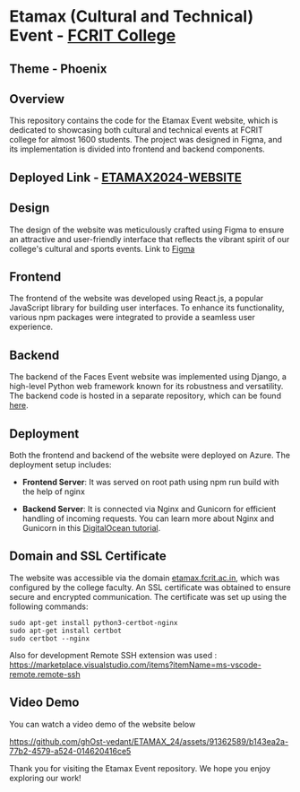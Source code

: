 # Etamax (Cultural and Technical) Event - [FCRIT College](https://fcrit.ac.in/)
## Theme - Phoenix
## Overview
This repository contains the code for the Etamax Event website, which is dedicated to showcasing both cultural and technical events at FCRIT college for almost 1600 students. The project was designed in Figma, and its implementation is divided into frontend and backend components.

## Deployed Link - [ETAMAX2024-WEBSITE](https://etamax2024.web.app/)

## Design
The design of the website was meticulously crafted using Figma to ensure an attractive and user-friendly interface that reflects the vibrant spirit of our college's cultural and sports events. Link to [Figma](https://www.figma.com/file/5MdKRb0CWvn4rl3jQPPPEd/ETAMAX-24-(Copy)?type=design&node-id=125%3A77&mode=design&t=RoOBiNdkCFBiKQqF-1)

## Frontend
The frontend of the website was developed using React.js, a popular JavaScript library for building user interfaces. To enhance its functionality, various npm packages were integrated to provide a seamless user experience.

## Backend
The backend of the Faces Event website was implemented using Django, a high-level Python web framework known for its robustness and versatility. The backend code is hosted in a separate repository, which can be found [here](https://github.com/Supermathew/ETAMAX2024BACK).


## Deployment
Both the frontend and backend of the website were deployed on Azure. The deployment setup includes:

- **Frontend Server**: It was served on root path using npm run build with the help of nginx

- **Backend Server**: It is connected via Nginx and Gunicorn for efficient handling of incoming requests. You can learn more about Nginx and Gunicorn in this [DigitalOcean tutorial](https://www.digitalocean.com/community/tutorials/how-to-set-up-django-with-postgres-nginx-and-gunicorn-on-ubuntu-22-04).

## Domain and SSL Certificate
The website was accessible via the domain [etamax.fcrit.ac.in](https://etamax.fcrit.ac.in), which was configured by the college faculty. An SSL certificate was obtained to ensure secure and encrypted communication. The certificate was set up using the following commands:

```shell
sudo apt-get install python3-certbot-nginx
sudo apt-get install certbot
sudo certbot --nginx
```
Also for development Remote SSH extension was used : https://marketplace.visualstudio.com/items?itemName=ms-vscode-remote.remote-ssh

## Video Demo
You can watch a video demo of the website below



https://github.com/ghOst-vedant/ETAMAX_24/assets/91362589/b143ea2a-77b2-4579-a524-014620416ce5




Thank you for visiting the Etamax Event repository. We hope you enjoy exploring our work!
